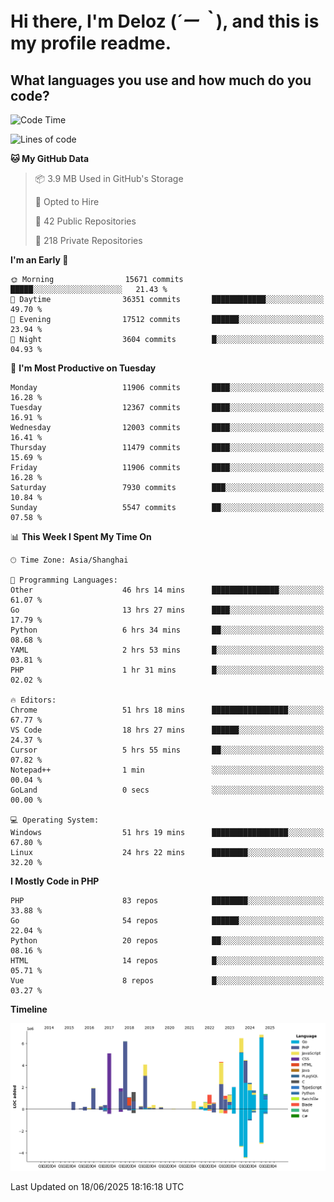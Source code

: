 # **Hi there, I'm Deloz (*´ー｀*), and this is my profile readme.**

## **What languages you use and how much do you code?**

<!--START_SECTION:waka-->
![Code Time](http://img.shields.io/badge/Code%20Time-6%2C694%20hrs%2052%20mins-blue)

![Lines of code](https://img.shields.io/badge/From%20Hello%20World%20I%27ve%20Written-59.9%20million%20lines%20of%20code-blue)

**🐱 My GitHub Data** 

> 📦 3.9 MB Used in GitHub's Storage 
 > 
> 💼 Opted to Hire
 > 
> 📜 42 Public Repositories 
 > 
> 🔑 218 Private Repositories 
 > 
**I'm an Early 🐤** 

```text
🌞 Morning                15671 commits       █████░░░░░░░░░░░░░░░░░░░░   21.43 % 
🌆 Daytime                36351 commits       ████████████░░░░░░░░░░░░░   49.70 % 
🌃 Evening                17512 commits       ██████░░░░░░░░░░░░░░░░░░░   23.94 % 
🌙 Night                  3604 commits        █░░░░░░░░░░░░░░░░░░░░░░░░   04.93 % 
```
📅 **I'm Most Productive on Tuesday** 

```text
Monday                   11906 commits       ████░░░░░░░░░░░░░░░░░░░░░   16.28 % 
Tuesday                  12367 commits       ████░░░░░░░░░░░░░░░░░░░░░   16.91 % 
Wednesday                12003 commits       ████░░░░░░░░░░░░░░░░░░░░░   16.41 % 
Thursday                 11479 commits       ████░░░░░░░░░░░░░░░░░░░░░   15.69 % 
Friday                   11906 commits       ████░░░░░░░░░░░░░░░░░░░░░   16.28 % 
Saturday                 7930 commits        ███░░░░░░░░░░░░░░░░░░░░░░   10.84 % 
Sunday                   5547 commits        ██░░░░░░░░░░░░░░░░░░░░░░░   07.58 % 
```


📊 **This Week I Spent My Time On** 

```text
🕑︎ Time Zone: Asia/Shanghai

💬 Programming Languages: 
Other                    46 hrs 14 mins      ███████████████░░░░░░░░░░   61.07 % 
Go                       13 hrs 27 mins      ████░░░░░░░░░░░░░░░░░░░░░   17.79 % 
Python                   6 hrs 34 mins       ██░░░░░░░░░░░░░░░░░░░░░░░   08.68 % 
YAML                     2 hrs 53 mins       █░░░░░░░░░░░░░░░░░░░░░░░░   03.81 % 
PHP                      1 hr 31 mins        █░░░░░░░░░░░░░░░░░░░░░░░░   02.02 % 

🔥 Editors: 
Chrome                   51 hrs 18 mins      █████████████████░░░░░░░░   67.77 % 
VS Code                  18 hrs 27 mins      ██████░░░░░░░░░░░░░░░░░░░   24.37 % 
Cursor                   5 hrs 55 mins       ██░░░░░░░░░░░░░░░░░░░░░░░   07.82 % 
Notepad++                1 min               ░░░░░░░░░░░░░░░░░░░░░░░░░   00.04 % 
GoLand                   0 secs              ░░░░░░░░░░░░░░░░░░░░░░░░░   00.00 % 

💻 Operating System: 
Windows                  51 hrs 19 mins      █████████████████░░░░░░░░   67.80 % 
Linux                    24 hrs 22 mins      ████████░░░░░░░░░░░░░░░░░   32.20 % 
```

**I Mostly Code in PHP** 

```text
PHP                      83 repos            ████████░░░░░░░░░░░░░░░░░   33.88 % 
Go                       54 repos            ██████░░░░░░░░░░░░░░░░░░░   22.04 % 
Python                   20 repos            ██░░░░░░░░░░░░░░░░░░░░░░░   08.16 % 
HTML                     14 repos            █░░░░░░░░░░░░░░░░░░░░░░░░   05.71 % 
Vue                      8 repos             █░░░░░░░░░░░░░░░░░░░░░░░░   03.27 % 
```



**Timeline**

![Lines of Code chart](https://raw.githubusercontent.com/deloz/deloz/main/assets/bar_graph.png)


 Last Updated on 18/06/2025 18:16:18 UTC
<!--END_SECTION:waka-->
